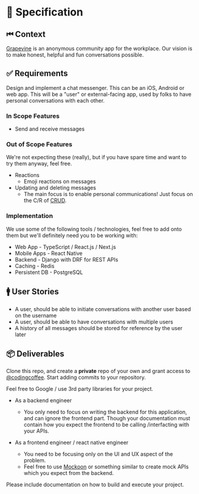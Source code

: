 # 📄 Specification

## ⏮ Context

[Grapevine](https://gvine.app) is an anonymous community app for the workplace. Our vision is to make honest, helpful and fun conversations possible.

## ✅ Requirements

Design and implement a chat messenger. This can be an iOS, Android or web app. This will be a "user" or external-facing app, used by folks to have personal conversations with each other.

### In Scope Features

- Send and receive messages

### Out of Scope Features

We're not expecting these (really), but if you have spare time and want to try them anyway, feel free.

- Reactions
  - Emoji reactions on messages
- Updating and deleting messages
  - The main focus is to enable personal communications! Just focus on the C/R of [CRUD](https://en.wikipedia.org/wiki/Create,_read,_update_and_delete).

### Implementation

We use some of the following tools / technologies, feel free to add onto them but we'll definitely need you to be working with:

- Web App - TypeScript / React.js / Next.js
- Mobile Apps - React Native
- Backend - Django with DRF for REST APIs
- Caching - Redis
- Persistent DB - PostgreSQL

## 🚹 User Stories

- A user, should be able to initiate conversations with another user based on the username
- A user, should be able to have conversations with multiple users
- A history of all messages should be stored for reference by the user later

## 📦 Deliverables

Clone this repo, and create a **private** repo of your own and grant access to [@codingcoffee](https://github.com/codingcoffee). Start adding commits to your repository.

Feel free to Google / use 3rd party libraries for your project.

- As a backend engineer
  - You only need to focus on writing the backend for this application, and can ignore the frontend part. Though your documentation must contain how you expect the frontend to be calling /interfacting with your APIs.

- As a frontend engineer / react native engineer
  - You need to be focusing only on the UI and UX aspect of the problem.
  - Feel free to use [Mockoon](https://mockoon.com/) or something similar to create mock APIs which you expect from the backend.

Please include documentation on how to build and execute your project.


